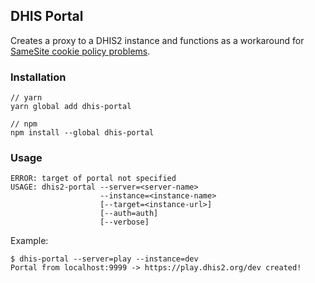## DHIS Portal

Creates a proxy to a DHIS2 instance and functions as a workaround for
[SameSite cookie policy
problems](https://developers.dhis2.org/2020/08/cross-origin-cookies/).

### Installation

```shell
// yarn
yarn global add dhis-portal

// npm
npm install --global dhis-portal
```

### Usage

```text
ERROR: target of portal not specified
USAGE: dhis2-portal --server=<server-name>
                    --instance=<instance-name>
                    [--target=<instance-url>]
                    [--auth=auth]
                    [--verbose]
```

Example:

```shell
$ dhis-portal --server=play --instance=dev
Portal from localhost:9999 -> https://play.dhis2.org/dev created!
```
